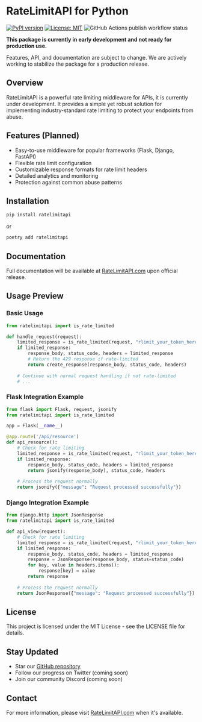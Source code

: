 # RateLimitAPI for Python

[![PyPI version](https://img.shields.io/pypi/v/ratelimitapi.svg)](https://pypi.org/project/ratelimitapi/)
[![License: MIT](https://img.shields.io/badge/License-MIT-yellow.svg)](https://opensource.org/licenses/MIT)
![GitHub Actions publish workflow status](https://github.com/ratelimitapi/packages/actions/workflows/publish.yml/badge.svg)

**This package is currently in early development and not ready for production use.**

Features, API, and documentation are subject to change. We are actively working to stabilize the package for a production release.

## Overview

RateLimitAPI is a powerful rate limiting middleware for APIs, it is currently under development. It provides a simple yet robust solution for implementing industry-standard rate limiting to protect your endpoints from abuse.

## Features (Planned)

- Easy-to-use middleware for popular frameworks (Flask, Django, FastAPI)
- Flexible rate limit configuration
- Customizable response formats for rate limit headers
- Detailed analytics and monitoring
- Protection against common abuse patterns

## Installation

```bash
pip install ratelimitapi
```

or

```bash
poetry add ratelimitapi
```

## Documentation

Full documentation will be available at [RateLimitAPI.com](https://ratelimitapi.com/docs) upon official release.

## Usage Preview

### Basic Usage

```python
from ratelimitapi import is_rate_limited

def handle_request(request):
    limited_response = is_rate_limited(request, "rlimit_your_token_here")
    if limited_response:
        response_body, status_code, headers = limited_response
        # Return the 429 response if rate-limited
        return create_response(response_body, status_code, headers)
        
    # Continue with normal request handling if not rate-limited
    # ...
```

### Flask Integration Example

```python
from flask import Flask, request, jsonify
from ratelimitapi import is_rate_limited

app = Flask(__name__)

@app.route('/api/resource')
def api_resource():
    # Check for rate limiting
    limited_response = is_rate_limited(request, "rlimit_your_token_here")
    if limited_response:
        response_body, status_code, headers = limited_response
        return jsonify(response_body), status_code, headers
        
    # Process the request normally
    return jsonify({"message": "Request processed successfully"})
```

### Django Integration Example

```python
from django.http import JsonResponse
from ratelimitapi import is_rate_limited

def api_view(request):
    # Check for rate limiting
    limited_response = is_rate_limited(request, "rlimit_your_token_here")
    if limited_response:
        response_body, status_code, headers = limited_response
        response = JsonResponse(response_body, status=status_code)
        for key, value in headers.items():
            response[key] = value
        return response
        
    # Process the request normally
    return JsonResponse({"message": "Request processed successfully"})
```

## License

This project is licensed under the MIT License - see the LICENSE file for details.

## Stay Updated

- Star our [GitHub repository](https://github.com/ratelimitapi/packages)
- Follow our progress on Twitter (coming soon)
- Join our community Discord (coming soon)

## Contact

For more information, please visit [RateLimitAPI.com](https://ratelimitapi.com) when it's available.
